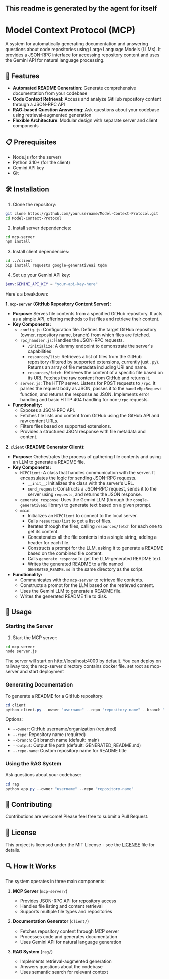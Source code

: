 ## This readme is generated by the agent for itself
# Model Context Protocol (MCP)


A system for automatically generating documentation and answering questions about code repositories using Large Language Models (LLMs). It provides a JSON-RPC interface for accessing repository content and uses the Gemini API for natural language processing.

## 🚀 Features

- **Automated README Generation**: Generate comprehensive documentation from your codebase
- **Code Context Retrieval**: Access and analyze GitHub repository content through a JSON-RPC API
- **RAG-based Question Answering**: Ask questions about your codebase using retrieval-augmented generation
- **Flexible Architecture**: Modular design with separate server and client components

## 📋 Prerequisites

- Node.js (for the server)
- Python 3.10+ (for the client)
- Gemini API key
- Git

## 🛠️ Installation

1. Clone the repository:
```bash
git clone https://github.com/yourusername/Model-Context-Protocol.git
cd Model-Context-Protocol
```

2. Install server dependencies:
```bash
cd mcp-server
npm install
```

3. Install client dependencies:
```bash
cd ../client
pip install requests google-generativeai tqdm
```

4. Set up your Gemini API key:
```powershell
$env:GEMINI_API_KEY = "your-api-key-here"
```

Here's a breakdown:

**1. `mcp-server` (GitHub Repository Content Server):**

*   **Purpose:**  Serves file contents from a specified GitHub repository. It acts as a simple API, offering methods to list files and retrieve their content.
*   **Key Components:**
    *   `config.js`:  Configuration file.  Defines the target GitHub repository (owner, repository name, branch) from which files are fetched.
    *   `rpc_handler.js`:  Handles the JSON-RPC requests.
        *   `/initialize`:  A dummy endpoint to demonstrate the server's capabilities
        *   `resources/list`:  Retrieves a list of files from the GitHub repository (filtered by supported extensions, currently just `.py`).  Returns an array of file metadata including URI and name.
        *   `resources/fetch`:  Retrieves the content of a specific file based on its URI.  Fetches the raw content from GitHub and returns it.
    *   `server.js`:  The HTTP server.  Listens for POST requests to `/rpc`. It parses the request body as JSON, passes it to the `handleRpcRequest` function, and returns the response as JSON.  Implements error handling and basic HTTP 404 handling for non-`/rpc` requests.
*   **Functionality:**
    *   Exposes a JSON-RPC API.
    *   Fetches file lists and content from GitHub using the GitHub API and raw content URLs.
    *   Filters files based on supported extensions.
    *   Provides a structured JSON response with file metadata and content.

**2. `client` (README Generator Client):**

*   **Purpose:**  Orchestrates the process of gathering file contents and using an LLM to generate a README file.
*   **Key Components:**
    *   `MCPClient`:  A class that handles communication with the server. It encapsulates the logic for sending JSON-RPC requests.
        *   `__init__`: Initializes the class with the server's URL.
        *   `send_request`: Constructs a JSON-RPC request, sends it to the server using `requests`, and returns the JSON response.
    *   `generate_response`:  Uses the Gemini LLM (through the `google-generativeai` library) to generate text based on a given prompt.
    *   `main`:
        *   Initializes an `MCPClient` to connect to the local server.
        *   Calls `resources/list` to get a list of files.
        *   Iterates through the files, calling `resources/fetch` for each one to get its content.
        *   Concatenates all the file contents into a single string, adding a header for each file.
        *   Constructs a prompt for the LLM, asking it to generate a README based on the combined file content.
        *   Calls `generate_response` to get the LLM-generated README text.
        *   Writes the generated README to a file named `GENERATED_README.md` in the same directory as the script.
*   **Functionality:**
    *   Communicates with the `mcp-server` to retrieve file contents.
    *   Constructs a prompt for the LLM based on the retrieved content.
    *   Uses the Gemini LLM to generate a README file.
    *   Writes the generated README file to disk.

## 🔧 Usage

### Starting the Server

1. Start the MCP server:
```bash
cd mcp-server
node server.js
```
The server will start on http://localhost:4000 by default.
You can deploy on railway too; the mcp-server directory contains docker file. set root as mcp-server and start deployment

### Generating Documentation

To generate a README for a GitHub repository:

```powershell
cd client
python client.py --owner "username" --repo "repository-name" --branch "main"
```

Options:
- `--owner`: GitHub username/organization (required)
- `--repo`: Repository name (required)
- `--branch`: Git branch name (default: main)
- `--output`: Output file path (default: GENERATED_README.md)
- `--repo-name`: Custom repository name for README title

### Using the RAG System

Ask questions about your codebase:

```powershell
cd rag
python app.py --owner "username" --repo "repository-name"
```

## 🤝 Contributing

Contributions are welcome! Please feel free to submit a Pull Request.

## 📝 License

This project is licensed under the MIT License - see the [LICENSE](LICENSE) file for details.

## 🔍 How It Works

The system operates in three main components:

1. **MCP Server** (`mcp-server/`)
   - Provides JSON-RPC API for repository access
   - Handles file listing and content retrieval
   - Supports multiple file types and repositories

2. **Documentation Generator** (`client/`)
   - Fetches repository content through MCP server
   - Processes code and generates documentation
   - Uses Gemini API for natural language generation

3. **RAG System** (`rag/`)
   - Implements retrieval-augmented generation
   - Answers questions about the codebase
   - Uses semantic search for relevant context

